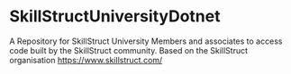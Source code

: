 # SkillStructUniversityDotnet
A Repository for SkillStruct University Members and associates to access code built by the SkillStruct community.
Based on the SkillStruct organisation https://www.skillstruct.com/

